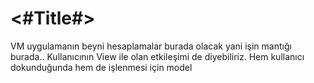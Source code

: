 #  <#Title#>

VM uygulamanın beyni hesaplamalar burada olacak yani işin mantığı burada.. Kullanıcının View ile olan etkileşimi de diyebiliriz. Hem kullanıcı dokunduğunda hem de işlenmesi için model
